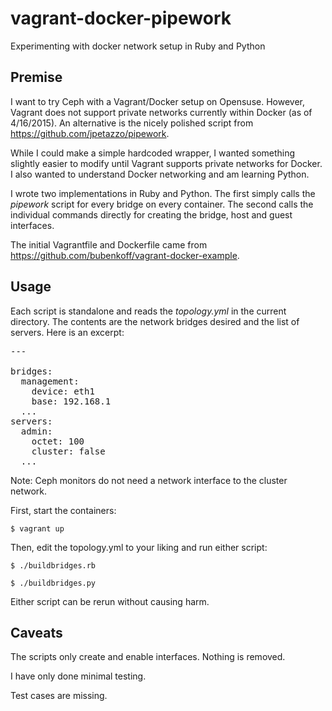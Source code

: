# vagrant-docker-pipework
Experimenting with docker network setup in Ruby and Python

## Premise
I want to try Ceph with a Vagrant/Docker setup on Opensuse.  However, Vagrant does not support private networks currently within Docker (as of 4/16/2015).  An alternative is the nicely polished script from https://github.com/jpetazzo/pipework.  

While I could make a simple hardcoded wrapper, I wanted something slightly easier to modify until Vagrant supports private networks for Docker.  I also wanted to understand Docker networking and am learning Python.  

I wrote two implementations in Ruby and Python.  The first simply calls the _pipework_ script for every bridge on every container.  The second calls the individual commands directly for creating the bridge, host and guest interfaces.  

The initial Vagrantfile and Dockerfile came from https://github.com/bubenkoff/vagrant-docker-example.

## Usage
Each script is standalone and reads the *topology.yml* in the current directory.  The contents are the network bridges desired and the list of servers.  Here is an excerpt:

<pre>
---

bridges:
  management: 
    device: eth1
    base: 192.168.1
  ...
servers:
  admin: 
    octet: 100
    cluster: false
  ...
</pre>


Note: Ceph monitors do not need a network interface to the cluster network.

First, start the containers:

`$ vagrant up`

Then, edit the topology.yml to your liking and run either script:

`$ ./buildbridges.rb`

`$ ./buildbridges.py`

Either script can be rerun without causing harm.

## Caveats
The scripts only create and enable interfaces.  Nothing is removed.  

I have only done minimal testing.

Test cases are missing.
